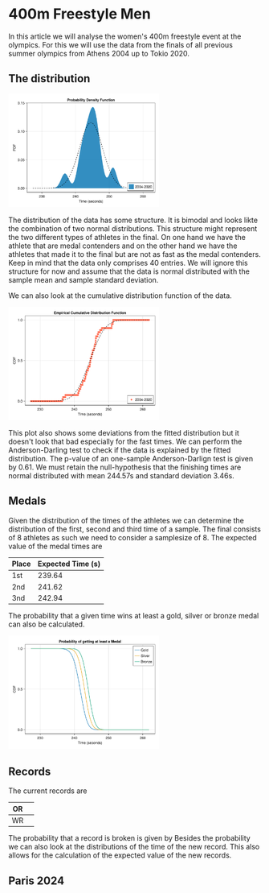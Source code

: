 # 400m Freestyle Men

In this article we will analyse the women's 400m freestyle event at the olympics. For this we will use the data from the finals of all previous summer olympics from Athens 2004 up to Tokio 2020. 

## The distribution

<p><img alt="freestyle-400m-women-pdf" src="../images/freestyle-400m-women-distributionpdf.svg" style="float:center; width:300px" /></p>

The distribution of the data has some structure. It is bimodal and looks likte the combination of two normal distributions. This structure might represent the two different types of athletes in the final. On one hand we have the athlete that are medal contenders and on the other hand we have the athletes that made it to the final but are not as fast as the medal contenders. Keep in mind that the data only comprises 40 entries. We will ignore this structure for now and assume that the data is normal distributed with the sample mean and sample standard deviation.

We can also look at the cumulative distribution function of the data.
<p><img alt="freestyle-400m-women-cdf" src="../images/freestyle-400m-women-distributioncdf.svg" style="float:center; width:300px" /></p>
This plot also shows some deviations from the fitted distribution but it doesn't look that bad especially for the fast times. We can perform the Anderson-Darling test to check if the data is explained by the fitted distribution. The p-value of an one-sample Anderson-Darlign test is given by 0.61. We must retain the null-hypothesis that the finishing times are normal distributed with mean 244.57s and standard deviation 3.46s.

## Medals
Given the distribution of the times of the athletes we can determine the distribution of the first, second and third time of a sample. The final consists of 8 athletes as such we need to consider a samplesize of 8. The expected value of the medal times are

| Place | Expected Time (s) |
| ----- | ------------- |
| 1st | 239.64 |
| 2nd | 241.62 |
| 3nd | 242.94 |

The probability that a given time wins at least a gold, silver or bronze medal can also be calculated.
<p><img alt="freestyle-400m-women-medal" src="../images/freestyle-400m-women-medal.svg" style="float:center; width:300px" /></p>

## Records
The current records are


| OR | |
| -- | -- |
| WR | |

The probability that a record is broken is given by
Besides the probability we can also look at the distributions of the time of the new record. This also allows for the calculation of the expected value of the new records.

## Paris 2024